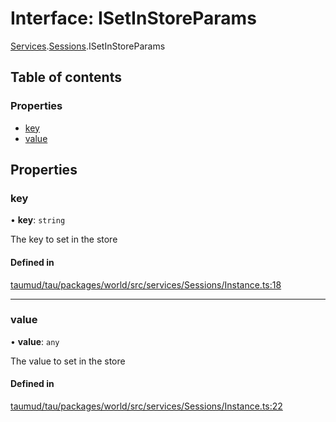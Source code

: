 # Interface: ISetInStoreParams

[Services](../modules/tau_world.Services.md).[Sessions](../modules/tau_world.Services.Sessions.md).ISetInStoreParams

## Table of contents

### Properties

- [key](tau_world.Services.Sessions.ISetInStoreParams.md#key)
- [value](tau_world.Services.Sessions.ISetInStoreParams.md#value)

## Properties

### key

• **key**: `string`

The key to set in the store

#### Defined in

[taumud/tau/packages/world/src/services/Sessions/Instance.ts:18](https://github.com/tau-mud/tau/blob/b8e3567/packages/world/src/services/Sessions/Instance.ts#L18)

___

### value

• **value**: `any`

The value to set in the store

#### Defined in

[taumud/tau/packages/world/src/services/Sessions/Instance.ts:22](https://github.com/tau-mud/tau/blob/b8e3567/packages/world/src/services/Sessions/Instance.ts#L22)
